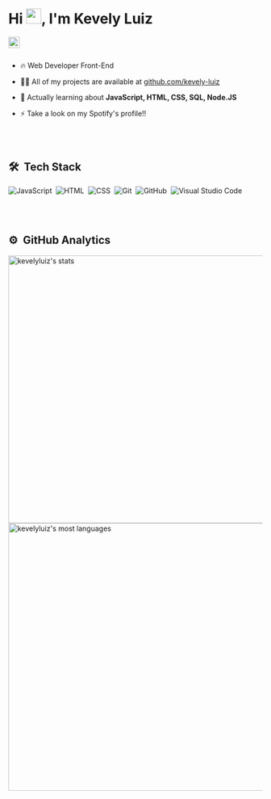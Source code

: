 <h1 align="left">Hi <img src="https://raw.githubusercontent.com/kaueMarques/kaueMarques/master/hi.gif" width="30px">, I'm Kevely Luiz</h1>
<a href="https://open.spotify.com/user/great1214">
  <img align="left" alt="Kevely's Spotify" width="22px" src="https://raw.githubusercontent.com/peterthehan/peterthehan/master/assets/spotify.svg" />
</a>
<br><br>

- 🔥 Web Developer Front-End

- 👨‍💻 All of my projects are available at [github.com/kevely-luiz](https://github.com/kevely-luiz)

- 💪 Actually learning about **JavaScript, HTML, CSS, SQL, Node.JS**

- ⚡ Take a look on my Spotify's profile!!

<br><br>

## 🛠 &nbsp;Tech Stack

![JavaScript](https://img.shields.io/badge/-JavaScript-05122A?style=flat&logo=javascript)&nbsp;
![HTML](https://img.shields.io/badge/-HTML-05122A?style=flat&logo=HTML5)&nbsp;
![CSS](https://img.shields.io/badge/-CSS-05122A?style=flat&logo=CSS3&logoColor=1572B6)&nbsp;
![Git](https://img.shields.io/badge/-Git-05122A?style=flat&logo=git)&nbsp;
![GitHub](https://img.shields.io/badge/-GitHub-05122A?style=flat&logo=github)&nbsp;
![Visual Studio Code](https://img.shields.io/badge/-Visual%20Studio%20Code-05122A?style=flat&logo=visual-studio-code&logoColor=007ACC)&nbsp;

<br><br>

## ⚙️ &nbsp;GitHub Analytics

<p align="left">
<img width="530em" src="https://github-readme-stats.vercel.app/api?username=kevely-luiz&show_icons=true&theme=vue-dark&hide_border=true" alt="kevelyluiz's stats"/>
<img width="530em" src="https://github-readme-stats.vercel.app/api/top-langs/?username=kevely-luiz&layout=compact&theme=vue-dark&hide_border=true" alt="kevelyluiz's most languages"/>
</p>
